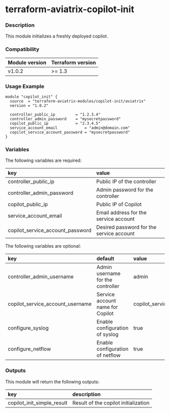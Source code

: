 # terraform-aviatrix-copilot-init

### Description
This module initializes a freshly deployed copilot.

### Compatibility
Module version | Terraform version
:--- | :---
v1.0.2 | >= 1.3

### Usage Example
```hcl
module "copilot_init" {
  source  = "terraform-aviatrix-modules/copilot-init/aviatrix"
  version = "1.0.2"

  controller_public_ip         = "1.2.3.4"
  controller_admin_password    = "mysecretpassword"
  copilot_public_ip            = "2.3.4.5"
  service_account_email            = "admin@domain.com"
  copilot_service_account_password = "mysecretpassword"
}
```

### Variables
The following variables are required:

key | value
:--- | :---
controller_public_ip | Public IP of the controller
controller_admin_password | Admin password for the controller
copilot_public_ip | Public IP of Copilot
service_account_email | Email address for the service account
copilot_service_account_password | Desired password for the service account

The following variables are optional:

key | default | value 
:---|:---|:---
controller_admin_username | Admin username for the controller | admin
copilot_service_account_username | Service account name for Copilot | copilot_service_account
configure_syslog | Enable configuration of syslog | true
configure_netflow | Enable configuration of netflow | true

### Outputs
This module will return the following outputs:

key | description
:---|:---
copilot_init_simple_result | Result of the copilot initialization
